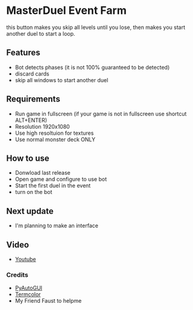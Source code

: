 # MasterDuel Event Farm
this button makes you skip all levels until you lose, then makes you start another duel to start a loop.

## Features
- Bot detects phases (it is not 100% guaranteed to be detected)
- discard cards
- skip all windows to start another duel

## Requirements
- Run game in fullscreen (if your game is not in fullscreen use shortcut ALT+ENTER)
- Resolution 1920x1080
- Use high resoltuion for textures
- Use normal monster deck ONLY

## How to use
- Donwload last release
- Open game and configure to use bot
- Start the first duel in the event
- turn on the bot


## Next update
- I'm planning to make an interface

## Video

- [Youtube](https://youtu.be/M7hQ7dYJHQI)


### Credits 
- [PyAutoGUI](https://github.com/asweigart/pyautogui)
- [Termcolor](https://github.com/hfeeki/termcolor)
- My Friend Faust to helpme
